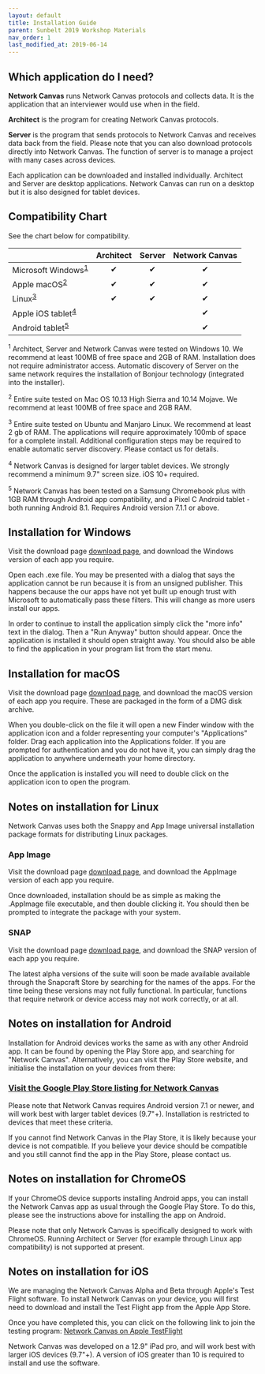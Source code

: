 ```yaml
---
layout: default
title: Installation Guide
parent: Sunbelt 2019 Workshop Materials
nav_order: 1
last_modified_at: 2019-06-14
---
```


## Which application do I need?
**Network Canvas** runs Network Canvas protocols and collects data. It is the
application that an interviewer would use when in the field.

**Architect** is the program for creating Network Canvas protocols.

**Server** is the program that sends protocols to Network Canvas and receives
data back from the field. Please note that you can also download protocols
directly into Network Canvas. The function of server is to manage a project
with many cases across devices.

Each application can be downloaded and installed individually. Architect and
Server are desktop applications. Network Canvas can run on a desktop but it
is also designed for tablet devices.

## Compatibility Chart
See the chart below for compatibility.

|                                                             | Architect        | Server           | Network Canvas   |
|-------------------------------------------------------------|:----------------:|:----------------:|:----------------:|
| Microsoft Windows<sup><a href="#windows-compat">1</a></sup> | ✔              | ✔              | ✔              |
| Apple macOS<sup><a href="#macos-compat">2</a></sup>         | ✔              | ✔              | ✔              |
| Linux<sup><a href="#linux-compat">3</a></sup>               | ✔              | ✔              | ✔              |
| Apple iOS tablet<sup><a href="#ios-compat">4</a></sup>      |                  |                  | ✔              |
| Android tablet<sup><a href="#android-compat">5</a></sup>    |                  |                  | ✔              |

<div class="small">
  <p><sup id="windows-compat">1</sup> Architect, Server and Network Canvas were tested on
  Windows 10. We recommend at least 100MB of free space and 2GB of RAM.
  Installation does not require administrator access. Automatic discovery of Server on the same network
  requires the installation of Bonjour technology (integrated into the installer).</p>

  <p><sup id="macos-compat">2</sup> Entire suite tested on Mac OS 10.13 High
  Sierra and 10.14 Mojave. We recommend at least 100MB of free space and
  2GB RAM.</p>

  <p><sup id="linux-compat">3</sup> Entire suite tested on Ubuntu and Manjaro Linux. We
  recommend at least 2 gb of RAM. The applications will require approximately
  100mb of space for a complete install.  Additional configuration steps may be
  required to enable automatic server discovery. Please contact us for details.</p>

  <p><sup id="ios-compat">4</sup> Network Canvas is designed for larger tablet
  devices. We strongly recommend a minimum 9.7" screen size. iOS 10+ required.</p>

  <p><sup id="android-compat">5</sup> Network Canvas has been tested on a
  Samsung Chromebook plus with 1GB RAM through Android app compatibility, and a Pixel C
  Android tablet - both running Android 8.1. Requires Android version 7.1.1 or above.</p>
</div>

## Installation for Windows

Visit the download page [download page](https://networkcanvas.com/download.html), and download the Windows version of each app you require.

Open each .exe file. You may be presented with a dialog that says the application
cannot be run because it is from an unsigned publisher. This happens because
the our apps have not yet built up enough trust with Microsoft to automatically pass these filters. This will change as more users install our apps.

In order to continue to install the application simply click the "more info" text in the
dialog. Then a "Run Anyway" button should appear. Once the application is
installed it should open straight away. You should also be able to find the
application in your program list from the start menu.

## Installation for macOS
Visit the download page [download page](https://networkcanvas.com/download.html), and download the macOS version of each app you require. These are packaged in the form of a DMG disk archive.

When you double-click on the file it will open a new Finder window with the
application icon and a folder representing your computer's "Applications"
folder. Drag each application into the Applications folder. If you are prompted for
authentication and you do not have it, you can simply drag the application to
anywhere underneath your home directory.

Once the application is installed you will need to double click on the
application icon to open the program.

## Notes on installation for Linux

Network Canvas uses both the Snappy and App Image universal installation
package formats for distributing Linux packages.

### App Image

Visit the download page [download page](https://networkcanvas.com/download.html), and download the AppImage version of each app you require.

Once downloaded, installation should be as simple as making the .AppImage file
executable, and then double clicking it. You should then be prompted to
integrate the package with your system.

### SNAP

Visit the download page [download page](https://networkcanvas.com/download.html), and download the SNAP version of each app you require.

The latest alpha versions of the suite will soon be made available available through the Snapcraft
Store by searching for the names of the apps. For the time being these versions
may not fully functional. In particular, functions that require network or
device access may not work correctly, or at all.

## Notes on installation for Android

Installation for Android devices works the same as with any other Android app.
It can be found by opening the Play Store app, and searching for "Network Canvas".
Alternatively, you can visit the Play Store website, and initialise the
installation on your devices from there:

### [Visit the Google Play Store listing for Network Canvas](https://play.google.com/store/apps/details?id=org.codaco.networkCanvas)

Please note that Network Canvas requires Android version 7.1 or newer, and
will work best with larger tablet devices (9.7"+). Installation is restricted to devices
that meet these criteria.

If you cannot find Network Canvas in the Play Store, it is likely because your
device is not compatible. If you believe your device should be compatible and
you still cannot find the app in the Play Store, please contact us.

## Notes on installation for ChromeOS

If your ChromeOS device supports installing Android apps, you can install the
Network Canvas app as usual through the Google Play Store. To do this, please
see the instructions above for installing the app on Android.

Please note that only Network Canvas is specifically designed to work with
ChromeOS. Running Architect or Server (for example through Linux app
compatibility) is not supported at present.

## Notes on installation for iOS

We are managing the Network Canvas Alpha and Beta through Apple's Test Flight
software. To install Network Canvas on your device, you will first need to
download and install the Test Flight app from the Apple App Store.

Once you have completed this, you can click on the following link to join the
testing program: [Network Canvas on Apple TestFlight](https://testflight.apple.com/join/xHonPrKO)

Network Canvas was developed on a 12.9" iPad pro, and will work best with
larger iOS devices (9.7"+). A version of iOS greater than 10 is required to
install and use the software.
